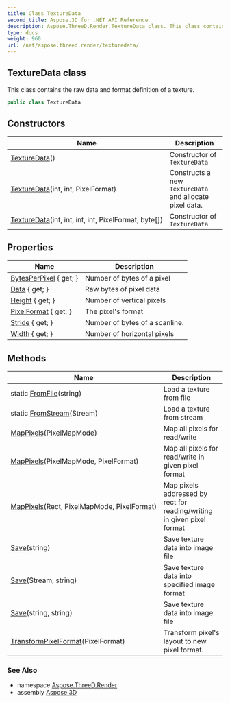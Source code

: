 ```yaml
---
title: Class TextureData
second_title: Aspose.3D for .NET API Reference
description: Aspose.ThreeD.Render.TextureData class. This class contains the raw data and format definition of a texture
type: docs
weight: 960
url: /net/aspose.threed.render/texturedata/
---
```

## TextureData class

This class contains the raw data and format definition of a texture.

```csharp
public class TextureData
```

## Constructors

| Name | Description |
| --- | --- |
| [TextureData](texturedata/#constructor)() | Constructor of `TextureData` |
| [TextureData](texturedata/#constructor_1)(int, int, PixelFormat) | Constructs a new `TextureData` and allocate pixel data. |
| [TextureData](texturedata/#constructor_2)(int, int, int, int, PixelFormat, byte[]) | Constructor of `TextureData` |

## Properties

| Name | Description |
| --- | --- |
| [BytesPerPixel](../../aspose.threed.render/texturedata/bytesperpixel/) { get; } | Number of bytes of a pixel |
| [Data](../../aspose.threed.render/texturedata/data/) { get; } | Raw bytes of pixel data |
| [Height](../../aspose.threed.render/texturedata/height/) { get; } | Number of vertical pixels |
| [PixelFormat](../../aspose.threed.render/texturedata/pixelformat/) { get; } | The pixel's format |
| [Stride](../../aspose.threed.render/texturedata/stride/) { get; } | Number of bytes of a scanline. |
| [Width](../../aspose.threed.render/texturedata/width/) { get; } | Number of horizontal pixels |

## Methods

| Name | Description |
| --- | --- |
| static [FromFile](../../aspose.threed.render/texturedata/fromfile/)(string) | Load a texture from file |
| static [FromStream](../../aspose.threed.render/texturedata/fromstream/)(Stream) | Load a texture from stream |
| [MapPixels](../../aspose.threed.render/texturedata/mappixels/#mappixels)(PixelMapMode) | Map all pixels for read/write |
| [MapPixels](../../aspose.threed.render/texturedata/mappixels/#mappixels_1)(PixelMapMode, PixelFormat) | Map all pixels for read/write in given pixel format |
| [MapPixels](../../aspose.threed.render/texturedata/mappixels/#mappixels_2)(Rect, PixelMapMode, PixelFormat) | Map pixels addressed by rect for reading/writing in given pixel format |
| [Save](../../aspose.threed.render/texturedata/save/#save_1)(string) | Save texture data into image file |
| [Save](../../aspose.threed.render/texturedata/save/#save)(Stream, string) | Save texture data into specified image format |
| [Save](../../aspose.threed.render/texturedata/save/#save_2)(string, string) | Save texture data into image file |
| [TransformPixelFormat](../../aspose.threed.render/texturedata/transformpixelformat/)(PixelFormat) | Transform pixel's layout to new pixel format. |

### See Also

* namespace [Aspose.ThreeD.Render](../../aspose.threed.render/)
* assembly [Aspose.3D](../../)


